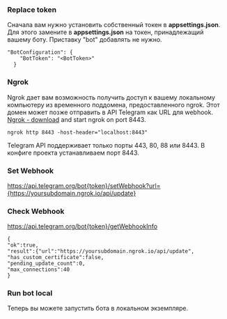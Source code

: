 ### Replace token
Сначала вам нужно установить собственный токен в **appsettings.json**. Для этого замените **<BotToken>** в  **appsettings.json** на токен, принадлежащий вашему боту. 
Приставку "bot" добавлять не нужно.
```
"BotConfiguration": {
    "BotToken": "<BotToken>"    
  }
```
    
### Ngrok
Ngrok дает вам возможность получить доступ к вашему локальному компьютеру из временного поддомена, предоставленного ngrok. Этот домен может позже отправить в API Telegram как URL для webhook.
[Ngrok - download](https://ngrok.com/download) and start ngrok on port 8443.

```
ngrok http 8443 -host-header="localhost:8443"
```
Telegram API поддерживает только порты 443, 80, 88 или 8443. В конфиге проекта устанавливаем порт 8443.

### Set Webhook
https://api.telegram.org/bot{token}/setWebhook?url={https://yoursubdomain.ngrok.io/api/update}

### Check Webhook
https://api.telegram.org/bot{token}/getWebhookInfo

```
{
"ok":true,
"result":{"url":"https://yoursubdomain.ngrok.io/api/update",
"has_custom_certificate":false,
"pending_update_count":0,
"max_connections":40
}
```
###  Run bot local
Теперь вы можете запустить бота в локальном экземпляре.
